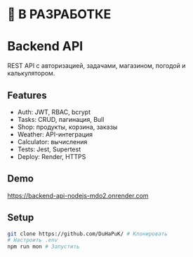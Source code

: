 # 🚨 В РАЗРАБОТКЕ 

# Backend API

REST API с авторизацией, задачами, магазином, погодой и калькулятором.

## Features
- Auth: JWT, RBAC, bcrypt
- Tasks: CRUD, пагинация, Bull
- Shop: продукты, корзина, заказы
- Weather: API-интеграция
- Calculator: вычисления
- Tests: Jest, Supertest
- Deploy: Render, HTTPS

## Demo
https://backend-api-nodejs-mdo2.onrender.com

## Setup
```bash
git clone https://github.com/DuHaPuK/ # Клонировать
# Настроить .env
npm run mon # Запустить
```
